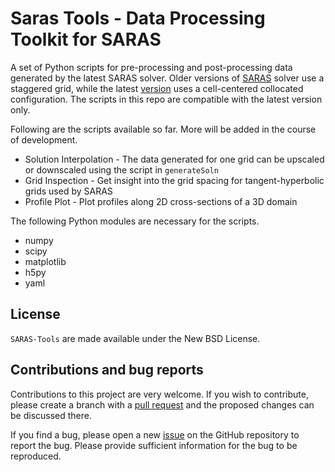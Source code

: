 # Saras Tools - Data Processing Toolkit for SARAS

A set of Python scripts for pre-processing and post-processing data generated by the latest SARAS solver.
Older versions of [SARAS](https://github.com/roshansamuel/saras) solver use a staggered grid,
while the latest [version](https://github.com/roshansamuel/saras-cc) uses a cell-centered collocated configuration.
The scripts in this repo are compatible with the latest version only.

Following are the scripts available so far. More will be added in the course of development.

* Solution Interpolation - The data generated for one grid can be upscaled or downscaled using the script in ``generateSoln``
* Grid Inspection - Get insight into the grid spacing for tangent-hyperbolic grids used by SARAS
* Profile Plot - Plot profiles along 2D cross-sections of a 3D domain

The following Python modules are necessary for the scripts.

* numpy
* scipy
* matplotlib
* h5py
* yaml

## License

``SARAS-Tools`` are made available under the New BSD License.

## Contributions and bug reports

Contributions to this project are very welcome.
If you wish to contribute, please create a branch with a [pull request](https://github.com/roshansamuel/saras-tools/pulls) and the proposed changes can be discussed there.

If you find a bug, please open a new [issue](https://github.com/roshansamuel/saras-tools/issues/new) on the GitHub repository to report the bug.
Please provide sufficient information for the bug to be reproduced.

